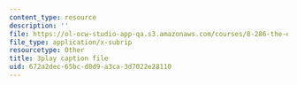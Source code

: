 ```yaml
---
content_type: resource
description: ''
file: https://ol-ocw-studio-app-qa.s3.amazonaws.com/courses/8-286-the-early-universe-fall-2013/672a2dec65bcd0d9a3ca3d7022e28110_wuPEmfon9lg.srt
file_type: application/x-subrip
resourcetype: Other
title: 3play caption file
uid: 672a2dec-65bc-d0d9-a3ca-3d7022e28110
---
```

